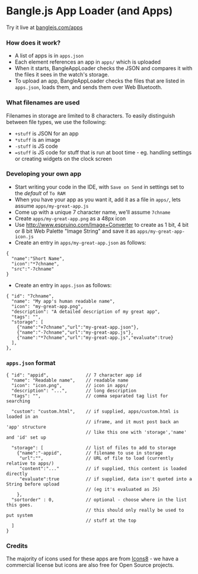 Bangle.js App Loader (and Apps)
================================

Try it live at [banglejs.com/apps](https://banglejs.com/apps)

### How does it work?

* A list of apps is in `apps.json`
* Each element references an app in `apps/` which is uploaded
* When it starts, BangleAppLoader checks the JSON and compares
it with the files it sees in the watch's storage.
* To upload an app, BangleAppLoader checks the files that are
listed in `apps.json`, loads them, and sends them over Web Bluetooth.

### What filenames are used

Filenames in storage are limited to 8 characters. To
easily distinguish between file types, we use the following:

* `+stuff` is JSON for an app
* `*stuff` is an image
* `-stuff` is JS code
* `=stuff` is JS code for stuff that is run at boot time - eg. handling settings or creating widgets on the clock screen

### Developing your own app

* Start writing your code in the IDE, with `Save on Send` in settings set to
the *default* of `To RAM`
* When you have your app as you want it, add it as a file in `apps/`, lets assume `apps/my-great-app.js`
* Come up with a unique 7 character name, we'll assume `7chname`
* Create `apps/my-great-app.png` as a 48px icon
* Use http://www.espruino.com/Image+Converter to create as 1 bit, 4 bit or 8 bit Web Palette "Image String" and save it as `apps/my-great-app-icon.js`
* Create an entry in `apps/my-great-app.json` as follows:   

```
{
  "name":"Short Name",
  "icon":"*7chname",
  "src":"-7chname"
}
```

* Create an entry in `apps.json` as follows:   

```
{ "id": "7chname",
  "name": "My app's human readable name",
  "icon": "my-great-app.png",
  "description": "A detailed description of my great app",
  "tags": "",
  "storage": [
    {"name":"+7chname","url":"my-great-app.json"},
    {"name":"-7chname","url":"my-great-app.js"},
    {"name":"*7chname","url":"my-great-app.js","evaluate":true}
  ],
},
```

### `apps.json` format

```
{ "id": "appid",              // 7 character app id
  "name": "Readable name",    // readable name
  "icon": "icon.png",         // icon in apps/
  "description": "...",       // long description
  "tags": "",                 // comma separated tag list for searching

  "custom": "custom.html",    // if supplied, apps/custom.html is loaded in an
                              // iframe, and it must post back an 'app' structure
                              // like this one with 'storage','name' and 'id' set up

  "storage": [                // list of files to add to storage
    {"name":"-appid",         // filename to use in storage
     "url":"",                // URL of file to load (currently relative to apps/)
     "content":"..."          // if supplied, this content is loaded directly
     "evaluate":true          // if supplied, data isn't quoted into a String before upload
                              // (eg it's evaluated as JS)
    },
  "sortorder" : 0,            // optional - choose where in the list this goes.
                              // this should only really be used to put system
                              // stuff at the top
  ]
}
```

### Credits

The majority of icons used for these apps are from [Icons8](https://icons8.com/) - we have a commercial license but icons are also free for Open Source projects.
